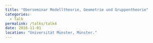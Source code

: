 ```yaml
---
title: "Oberseminar Modelltheorie, Geometrie und Gruppentheorie"
categories:
  - Talk
permalink: /talks/talk4
date: 2016-11-01
location: "Universität Münster, Münster."
---
```

